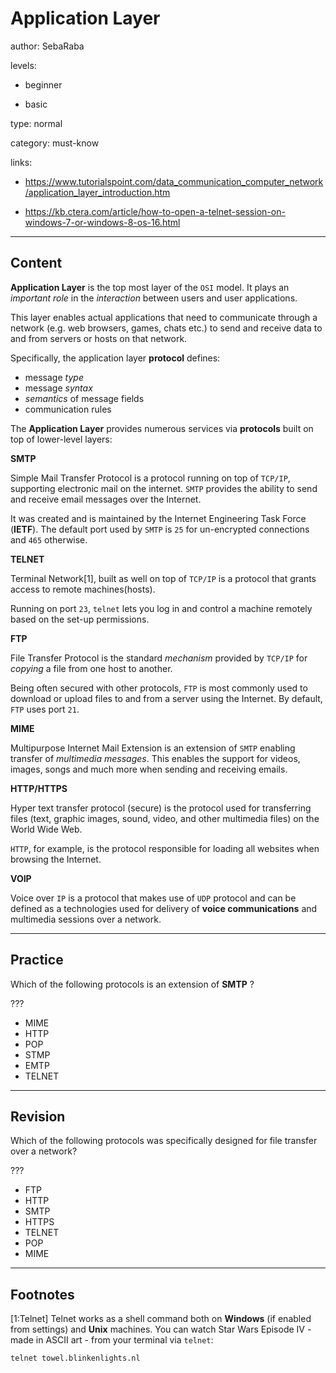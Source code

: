 # Application Layer
author: SebaRaba

levels:

  - beginner

  - basic

type: normal

category: must-know

links:

  - https://www.tutorialspoint.com/data_communication_computer_network/application_layer_introduction.htm

  - https://kb.ctera.com/article/how-to-open-a-telnet-session-on-windows-7-or-windows-8-os-16.html

---
## Content

**Application Layer** is the top most layer of the `OSI` model. It plays an *important role* in the *interaction* between users and user applications.

This layer enables actual applications that need to communicate through a network (e.g. web browsers, games, chats etc.) to send and receive data to and from servers or hosts on that network.

Specifically, the application layer **protocol** defines:

- message *type*
- message *syntax*
- *semantics* of message fields
- communication rules  

The **Application Layer** provides numerous services via **protocols** built on top of lower-level layers:

**SMTP**

Simple Mail Transfer Protocol is a protocol running on top of `TCP/IP`, supporting electronic mail on the internet.
`SMTP` provides the ability to send and receive email messages over the Internet.

It was created and is maintained by the Internet Engineering Task Force (**IETF**). The default port used by `SMTP` is `25` for un-encrypted connections and `465` otherwise.

**TELNET**

Terminal Network[1], built as well on top of `TCP/IP` is a protocol that grants access to remote machines(hosts).

Running on port `23`, `telnet` lets you log in and control a machine remotely based on the set-up permissions.

**FTP**

File Transfer Protocol is the standard  *mechanism* provided by `TCP/IP` for *copying* a file from one host to another.

Being often secured with other protocols, `FTP` is most commonly used to download or upload files to and from a server using the Internet. By default, `FTP` uses port `21`.

**MIME**

Multipurpose Internet Mail Extension is an extension of `SMTP` enabling transfer of *multimedia messages*. This enables the support for videos, images, songs and much more when sending and receiving emails.

**HTTP/HTTPS**

Hyper text transfer protocol (secure) is the protocol used for transferring files (text, graphic images, sound, video, and other multimedia files) on the World Wide Web.

`HTTP`, for example, is the protocol responsible for loading all websites when browsing the Internet.

**VOIP**

Voice over `IP` is a protocol that makes use of `UDP` protocol and can be defined as a technologies used for delivery of **voice communications** and multimedia sessions over a network.

---
## Practice

Which of the following protocols is an extension of **SMTP** ?

???

* MIME
* HTTP
* POP
* STMP
* EMTP
* TELNET

---
## Revision

Which of the following protocols was specifically designed for file transfer over a network?

???

* FTP
* HTTP
* SMTP
* HTTPS
* TELNET
* POP
* MIME

---
## Footnotes

[1:Telnet]
Telnet works as a shell command both on **Windows** (if enabled from settings) and **Unix** machines.
You can watch Star Wars Episode IV - made in ASCII art - from your terminal via `telnet`:
```
telnet towel.blinkenlights.nl
```
